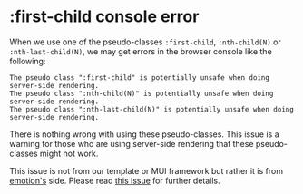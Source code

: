 # :first-child console error

When we use one of the pseudo-classes  `:first-child`, `:nth-child(N)` or `:nth-last-child(N)`, we may get errors in the browser console like the following:

```text
The pseudo class ":first-child" is potentially unsafe when doing server-side rendering.
The pseudo class ":nth-child(N)" is potentially unsafe when doing server-side rendering.
The pseudo class ":nth-last-child(N)" is potentially unsafe when doing server-side rendering.
```

There is nothing wrong with using these pseudo-classes. This issue is a warning for those who are using server-side rendering that these pseudo-classes might not work.

This issue is not from our template or MUI framework but rather it is from [emotion's](https://emotion.sh/) side. Please read [this issue](https://github.com/emotion-js/emotion/issues/1178) for further details.
